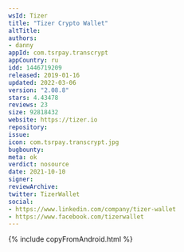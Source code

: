 ```yaml
---
wsId: Tizer
title: "Tizer Crypto Wallet"
altTitle: 
authors:
- danny
appId: com.tsrpay.transcrypt
appCountry: ru
idd: 1446719209
released: 2019-01-16
updated: 2022-03-06
version: "2.08.8"
stars: 4.43478
reviews: 23
size: 92818432
website: https://tizer.io
repository: 
issue: 
icon: com.tsrpay.transcrypt.jpg
bugbounty: 
meta: ok
verdict: nosource
date: 2021-10-10
signer: 
reviewArchive:
twitter: TizerWallet
social:
- https://www.linkedin.com/company/tizer-wallet
- https://www.facebook.com/tizerwallet
---
```


{% include copyFromAndroid.html %}
